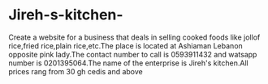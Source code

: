 # Jireh-s-kitchen-
Create a website for a business that deals in selling cooked foods like jollof rice,fried rice,plain rice,etc.The place is located at Ashiaman Lebanon opposite pink lady.The contact number to call is 0593911432 and watsapp number  is 0201395064.The name of the enterprise is Jireh's kitchen.All prices rang from 30 gh cedis and above
